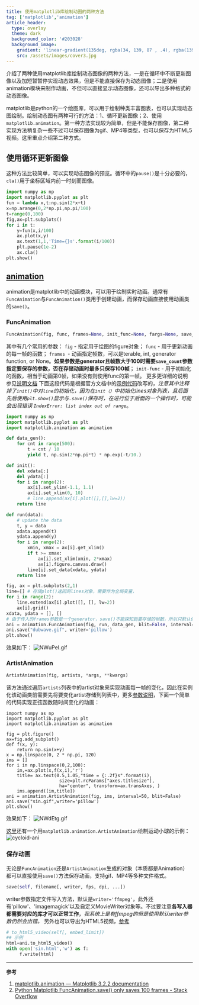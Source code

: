 ```yaml
---
title: 使用matplotlib库绘制动图的两种方法
tag: ['matplotlib','animation']
article_header:
  type: overlay
  theme: dark
  background_color: '#203028'
  background_image:
    gradient: 'linear-gradient(135deg, rgba(34, 139, 87 , .4), rgba(139, 34, 139, .4))'
    src: /assets/images/cover3.jpg
---
```


介绍了两种使用matplotlib库绘制动态图像的两种方法，一是在循环中不断更新图像以及加短暂暂停实现动态效果，但是不能直接保存为动态图像；二是使用animation模块来制作动画，不但可以直接显示动态图像，还可以导出多种格式的动态图像。

<!--more-->

matplotlib是python的一个绘图库，可以用于绘制种类丰富图表，也可以实现动态图绘制。绘制动态图有两种可行的方法：1、循环更新图像；2、使用`matplotlib.animation`。第一种方法实现较为简单，但是不能保存图像，第二种实现方法稍复杂一些不过可以保存图像为gif、MP4等类型，也可以保存为HTML5视频。这里重点介绍第二种方式。
## 使用循环更新图像
这种方法比较简单，可以实现动态图像的预览。循环中的`pause()`是十分必要的，`cla()`用于坐标区域内前一时刻而图像。
```python
import numpy as np
import matplotlib.pyplot as plt
fun = lambda x,t:np.sin(2*x+t)
x=np.arange(0,2*np.pi,np.pi/100)
t=range(0,100)
fig,ax=plt.subplots()
for i in t:
    y=fun(x,i/100)
    ax.plot(x,y)
    ax.text(1,1,'Time={}s'.format(i/100))
    plt.pause(1e-2)
    ax.cla()
plt.show()
```
## [animation](https://matplotlib.org/api/animation_api.html)
animation是matplotlib中的动画模块，可以用于绘制实时动画。通常有`FuncAnimation`与`FuncAnimation()`类用于创建动画，而保存动画直接使用动画类的`save()`。
### FuncAnimation

```python
FuncAnimation(fig, func, frames=None, init_func=None, fargs=None, save_count=None, *, cache_frame_data=True, **kwargs)
```
其中有几个常用的参数：
`fig` - 指定用于绘图的figure对象；
`func` - 用于更新动画的每一帧的函数；
`frames `- 动画指定帧数，可以是terable, int, generator function, or None。**如果参数是generator且帧数大于100时需要`save_count`参数指定要保存的参数，否在存储动画时最多只保存100帧**；
`init-func` - 用于初始化的函数，相当于动画第0帧，如果没有则使用func的第一帧。
更多更详细的说明参见[说明文档](https://matplotlib.org/api/_as_gen/matplotlib.animation.FuncAnimation.html#matplotlib.animation.FuncAnimation)
下面这段代码是根据官方文档中的[示例代码](https://matplotlib.org/gallery/animation/animate_decay.html)改写的，*注意其中注释掉了`init()`中对`line`的初始化，因为在`init（）`中初始化lines对象列表，且后面先后使用`plt.show()`显示与`.save()`保存时，在进行位于后面的一个操作时，可能会出现错误 `IndexError: list index out of range`*。

```python
import numpy as np
import matplotlib.pyplot as plt
import matplotlib.animation as animation

def data_gen():
    for cnt in range(500):
        t = cnt / 10
        yield t, np.sin(2*np.pi*t) * np.exp(-t/10.)

def init():
    del xdata[:]
    del ydata[:]
    for i in range(2):
        ax[i].set_ylim(-1.1, 1.1)
        ax[i].set_xlim(0, 10)
        # line.append(ax[i].plot([],[],lw=2))
    return line

def run(data):
    # update the data
    t, y = data
    xdata.append(t)
    ydata.append(y)
    for i in range(2):
        xmin, xmax = ax[i].get_xlim()
        if t >= xmax:
            ax[i].set_xlim(xmin, 2*xmax)
            ax[i].figure.canvas.draw()
        line[i].set_data(xdata, ydata)
    return line

fig, ax = plt.subplots(2,1)
line=[] # 存储plot()返回的lines对象，需要作为全局变量，
for i in range(2):
    line.extend(ax[i].plot([], [], lw=2))
    ax[i].grid()
xdata, ydata = [], []
# 由于传入的frames参数是一个generator，save()不能探知到要存储的帧数，所以只默认保存100帧，通过save_count参数来指定正确的保存帧数。
ani = animation.FuncAnimation(fig, run, data_gen, blit=False, interval=10,repeat=False, init_func=init,save_count=500)
ani.save("dubwave.gif", writer='pillow')
plt.show()
```
效果如下：
![NWuPeI.gif](https://s1.ax1x.com/2020/06/29/NWuPeI.gif)

### ArtistAnimation

```python
ArtistAnimation(fig, artists, *args, **kwargs)
```
该方法通过遍历`artists`列表中的artist对象来实现动画每一帧的变化，因此在实例化该动画类前需要先将要变化artist存储到列表中，更多[参数说明](https://matplotlib.org/api/_as_gen/matplotlib.animation.ArtistAnimation.html)，下面一个简单的代码实现正弦函数随时间变化的动画：

```pyton
import numpy as np
import matplotlib.pyplot as plt
import matplotlib.animation as animation

fig = plt.figure()
ax=fig.add_subplot()
def f(x, y):
    return np.sin(x+y)
x = np.linspace(0, 2 * np.pi, 120)
ims = []
for i in np.linspace(0,2,100):
    im,=ax.plot(x,f(x,i),'r')
    title= ax.text(0.5,1.05,"time = {:.2f}s".format(i), 
                    size=plt.rcParams["axes.titlesize"],
                    ha="center", transform=ax.transAxes, )
    ims.append([im,title])
ani = animation.ArtistAnimation(fig, ims, interval=50, blit=False)
ani.save("sin.gif",writer='pillow')
plt.show()
```

效果如下：
![NWdEtg.gif](https://s1.ax1x.com/2020/06/29/NWdEtg.gif)

[这里](https://pythonmatplotlibtips.blogspot.com/2017/12/cycloid-animation-artistanimation.html)还有一个用`matplotlib.animation.ArtistAnimation`绘制运动小球的示例：  
![cycloid-ani](https://3.bp.blogspot.com/-exer6ktXuB8/Wj2ZVdsf1xI/AAAAAAAAJ6I/r2vH0ESt2mMlY6LrhNl4hMzWVF9I715SACLcBGAs/s400/cycloid_ArtistAnimation.gif)

### 保存动画
无论是`FuncAnimation`还是`ArtistAnimation`生成的对象（本质都是Animation）都可以直接使用`save()`方法保存动画，支持gif、MP4等多种文件格式。
```python
save(self, filename[, writer, fps, dpi, ...])
```
writer参数指定文件写入方法，默认是`writer='ffmpeg'`，此外还有'pillow'、'imagemagick'以及自定义MovieWriter对象等。不过要注意**各写入器都需要对应的库才可以正常工作**，*我系统上是有ffmpeg的但是使用默认writer参数仍然会出错。*
另外也可以导出为HTML5视频，[参考](https://matplotlib.org/api/_as_gen/matplotlib.animation.Animation.html#matplotlib.animation.Animation.to_html5_video)

```python
# to_html5_video(self[, embed_limit])
## 示例
html=ani.to_html5_video()
with open('sin.html','w') as f:
     f.write(html)
```
---

**参考**
1. [matplotlib.animation — Matplotlib 3.2.2 documentation](https://matplotlib.org/api/animation_api.html)  
2. [Python Matplotlib FuncAnimation.save() only saves 100 frames - Stack Overflow](https://stackoverflow.com/questions/38980794/python-matplotlib-funcanimation-save-only-saves-100-frames)
